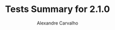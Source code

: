 ---
title: Tests Summary for 2.1.0
author: Alexandre Carvalho
menu_title: 2.1.0
category: surefire_reports
layout: iframe
iframe_url: /docs/2.1.0/junit/test/index.html
order: 3
---